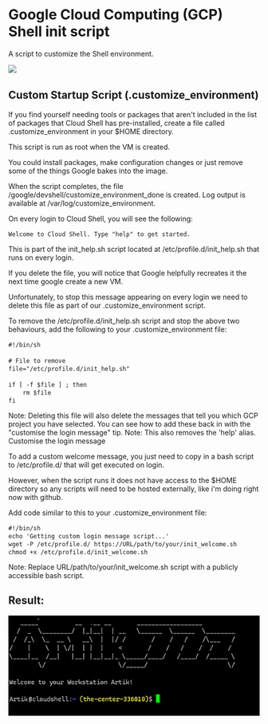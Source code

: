 # Google Cloud Computing (GCP) Shell init script
A script to customize the Shell environment.

<img src="https://res.cloudinary.com/practicaldev/image/fetch/s--RuPu3onI--/c_limit%2Cf_auto%2Cfl_progressive%2Cq_auto%2Cw_880/https://dev-to-uploads.s3.amazonaws.com/i/wg4psks0095bmvergbpr.png"/>

## Custom Startup Script (.customize_environment)

If you find yourself needing tools or packages that aren't included in the list of packages that Cloud Shell has pre-installed, create a file called .customize_environment in your $HOME directory.

This script is run as root when the VM is created.

You could install packages, make configuration changes or just remove some of the things Google bakes into the image.

When the script completes, the file /google/devshell/customize_environment_done is created. Log output is available at /var/log/customize_environment.

On every login to Cloud Shell, you will see the following:

    Welcome to Cloud Shell. Type "help" to get started.

This is part of the init_help.sh script located at /etc/profile.d/init_help.sh that runs on every login.

If you delete the file, you will notice that Google helpfully recreates it the next time google create a new VM.

Unfortunately, to stop this message appearing on every login we need to delete this file as part of our .customize_environment script.

To remove the /etc/profile.d/init_help.sh script and stop the above two behaviours, add the following to your .customize_environment file:
```
#!/bin/sh

# File to remove
file="/etc/profile.d/init_help.sh"

if [ -f $file ] ; then
    rm $file
fi
```


Note: Deleting this file will also delete the messages that tell you which GCP project you have selected. You can see how to add these back in with the "customise the login message" tip.
Note: This also removes the 'help' alias.
Customise the login message

To add a custom welcome message, you just need to copy in a bash script to /etc/profile.d/ that will get executed on login.

However, when the script runs it does not have access to the $HOME directory so any scripts will need to be hosted externally, like i'm doing right now with github.

Add code similar to this to your .customize_environment file:
```
#!/bin/sh
echo 'Getting custom login message script...'
wget -P /etc/profile.d/ https://URL/path/to/your/init_welcome.sh
chmod +x /etc/profile.d/init_welcome.sh
```

Note: Replace URL/path/to/your/init_welcome.sh script with a publicly accessible bash script.

## Result:
<img src="./cloud-shell.PNG"/>
